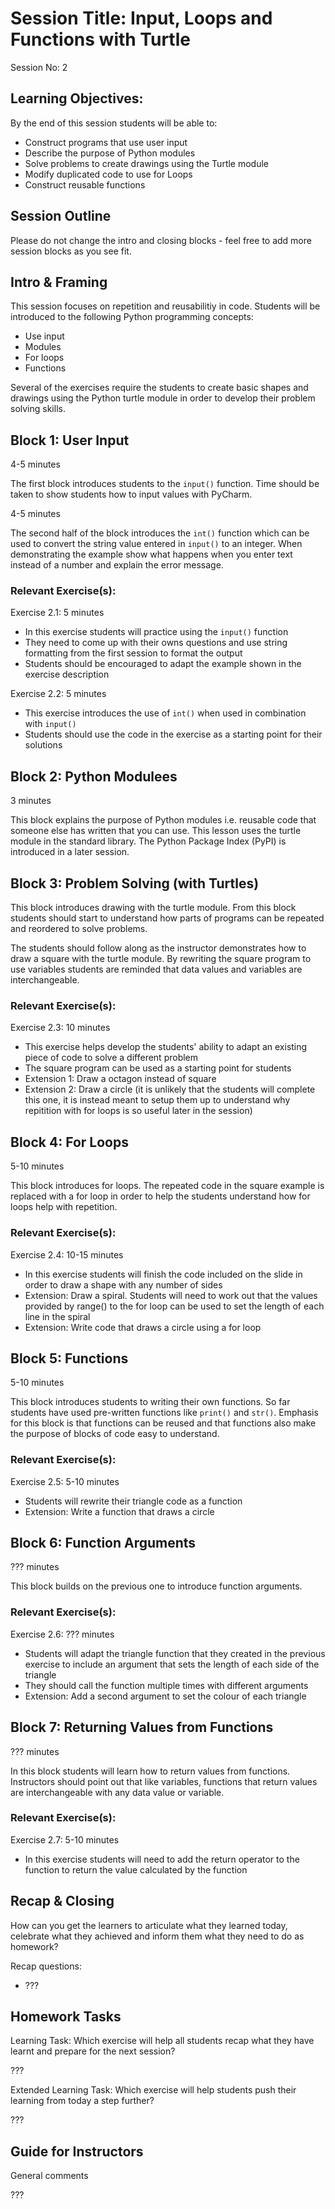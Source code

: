 # Session Title: Input, Loops and Functions with Turtle

Session No: 2
 
## Learning Objectives:

By the end of this session students will be able to:

- Construct programs that use user input
- Describe the purpose of Python modules
- Solve problems to create drawings using the Turtle module
- Modify duplicated code to use for Loops 
- Construct reusable functions


## Session Outline

Please do not change the intro and closing blocks - feel free to add more session blocks as you see fit.


## Intro & Framing

This session focuses on repetition and reusabilitiy in code. Students will be introduced to the following Python programming concepts:

- Use input
- Modules
- For loops
- Functions

Several of the exercises require the students to create basic shapes and drawings using the Python turtle module in order to develop their problem solving skills.


## Block 1: User Input

4-5 minutes

The first block introduces students to the `input()` function. Time should be taken to show students how to input values with PyCharm.

4-5 minutes

The second half of the block introduces the `int()` function which can be used to convert the string value entered in `input()` to an integer. When demonstrating the example show what happens when you enter text instead of a number and explain the error message.

### Relevant Exercise(s):

Exercise 2.1: 5 minutes
- In this exercise students will practice using the `input()` function
- They need to come up with their owns questions and use string formatting from the first session to format the output
-  Students should be encouraged to adapt the example shown in the exercise description

Exercise 2.2: 5 minutes
- This exercise introduces the use of `int()` when used in combination with `input()`
- Students should use the code in the exercise as a starting point for their solutions

## Block 2: Python Modulees

3 minutes

This block explains the purpose of Python modules i.e. reusable code that someone else has written that you can use. This lesson uses the turtle module in the standard library. The Python Package Index (PyPI) is introduced in a later session.


## Block 3: Problem Solving (with Turtles)

This block introduces drawing with the turtle module. From this block students should start to understand how parts of programs can be repeated and reordered to solve problems. 

The students should follow along as the instructor demonstrates how to draw a square with the turtle module. By rewriting the square program to use variables students are reminded that data values and variables are interchangeable.


### Relevant Exercise(s):

Exercise 2.3: 10 minutes
- This exercise helps develop the students' ability to adapt an existing piece of code to solve a different problem
- The square program can be used as a starting point for students
- Extension 1: Draw a octagon instead of square
- Extension 2: Draw a circle (it is unlikely that the students will complete this one, it is instead meant to setup them up to understand why repitition with for loops is so useful later in the session)

## Block 4: For Loops

5-10 minutes

This block introduces for loops. The repeated code in the square example is replaced with a for loop in order to help the students understand how for loops help with repetition. 


### Relevant Exercise(s):

Exercise 2.4: 10-15 minutes
- In this exercise students will finish the code included on the slide in order to draw a shape with any number of sides
- Extension: Draw a spiral. Students will need to work out that the values provided by range() to the for loop can be used to set the length of each line in the spiral 
- Extension: Write code that draws a circle using a for loop

## Block 5: Functions

5-10 minutes

This block introduces students to writing their own functions. So far students have used pre-written functions like `print()` and `str()`. Emphasis for this block is that functions can be reused and that functions also make the purpose of blocks of code easy to understand.

### Relevant Exercise(s):

Exercise 2.5: 5-10 minutes
- Students will rewrite their triangle code as a function
- Extension: Write a function that draws a circle

## Block 6: Function Arguments

??? minutes

This block builds on the previous one to introduce function arguments. 


### Relevant Exercise(s):

Exercise 2.6: ??? minutes
- Students will adapt the triangle function that they created in the previous exercise to include an argument that sets the length of each side of the triangle
- They should call the function multiple times with different arguments
- Extension: Add a second argument to set the colour of each triangle

## Block 7: Returning Values from Functions

??? minutes

In this block students will learn how to return values from functions. Instructors should point out that like variables, functions that return values are interchangeable with any data value or variable. 


### Relevant Exercise(s):

Exercise 2.7: 5-10 minutes
- In this exercise students will need to add the return operator to the function to return the value calculated by the function

## Recap & Closing
How can you get the learners to articulate what they learned today, celebrate what they achieved and inform them what they need to do as homework?

Recap questions:
- ???


## Homework Tasks

 Learning Task: 
Which exercise will help all students recap what they have learnt and prepare for the next session?

???


Extended Learning Task:
Which exercise will help students push their learning from today a step further?

???

## Guide for Instructors 

General comments

???
